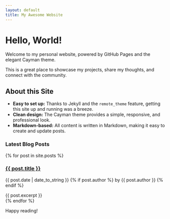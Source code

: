 ```yaml
---
layout: default
title: My Awesome Website
---
```


# Hello, World!

Welcome to my personal website, powered by GitHub Pages and the elegant Cayman theme.

This is a great place to showcase my projects, share my thoughts, and connect with the community.

## About this Site

- **Easy to set up:** Thanks to Jekyll and the `remote_theme` feature, getting this site up and running was a breeze.
- **Clean design:** The Cayman theme provides a simple, responsive, and professional look.
- **Markdown-based:** All content is written in Markdown, making it easy to create and update posts.

### Latest Blog Posts

{% for post in site.posts %}
  <div class="post-item">
    <h3><a href="{{ post.url | relative_url }}">{{ post.title }}</a></h3>
    <p class="post-meta">
      <span class="post-date">{{ post.date | date_to_string }}</span>
      {% if post.author %}
        <span> by {{ post.author }}</span>
      {% endif %}
    </p>
    <div class="post-excerpt">
      {{ post.excerpt }}
    </div>
  </div>
{% endfor %}

Happy reading!
